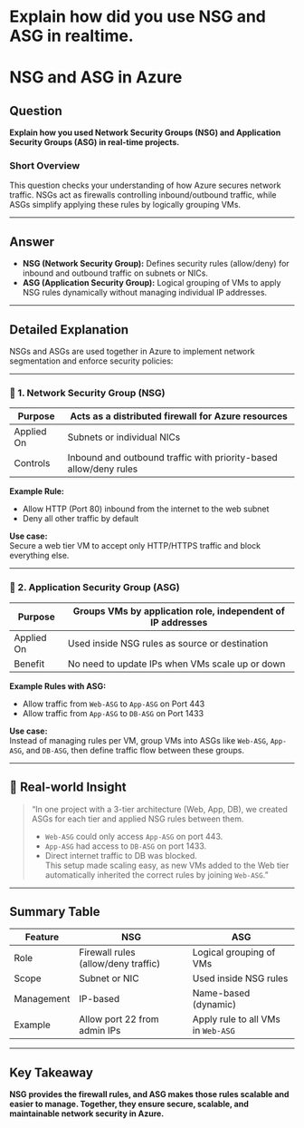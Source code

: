 # Explain how did you use NSG and ASG in realtime.

# NSG and ASG in Azure

## Question

**Explain how you used Network Security Groups (NSG) and Application Security Groups (ASG) in real-time projects.**

### Short Overview

This question checks your understanding of how Azure secures network traffic. NSGs act as firewalls controlling inbound/outbound traffic, while ASGs simplify applying these rules by logically grouping VMs.

---

## Answer

- **NSG (Network Security Group):** Defines security rules (allow/deny) for inbound and outbound traffic on subnets or NICs.  
- **ASG (Application Security Group):** Logical grouping of VMs to apply NSG rules dynamically without managing individual IP addresses.

---

## Detailed Explanation

NSGs and ASGs are used together in Azure to implement network segmentation and enforce security policies:

---

### 🔐 1. Network Security Group (NSG)

| Purpose    | Acts as a distributed firewall for Azure resources               |
|------------|------------------------------------------------------------------|
| Applied On | Subnets or individual NICs                                       |
| Controls   | Inbound and outbound traffic with priority-based allow/deny rules|

**Example Rule:**

- Allow HTTP (Port 80) inbound from the internet to the web subnet  
- Deny all other traffic by default

**Use case:**  
Secure a web tier VM to accept only HTTP/HTTPS traffic and block everything else.

---

### 🧩 2. Application Security Group (ASG)

| Purpose    | Groups VMs by application role, independent of IP addresses       |
|------------|-------------------------------------------------------------------|
| Applied On | Used inside NSG rules as source or destination                    |
| Benefit    | No need to update IPs when VMs scale up or down                  |

**Example Rules with ASG:**

- Allow traffic from `Web-ASG` to `App-ASG` on Port 443  
- Allow traffic from `App-ASG` to `DB-ASG` on Port 1433

**Use case:**  
Instead of managing rules per VM, group VMs into ASGs like `Web-ASG`, `App-ASG`, and `DB-ASG`, then define traffic flow between these groups.

---

## 🧠 Real-world Insight

> “In one project with a 3-tier architecture (Web, App, DB), we created ASGs for each tier and applied NSG rules between them.  
> - `Web-ASG` could only access `App-ASG` on port 443.  
> - `App-ASG` had access to `DB-ASG` on port 1433.  
> - Direct internet traffic to DB was blocked.  
> This setup made scaling easy, as new VMs added to the Web tier automatically inherited the correct rules by joining `Web-ASG`.”

---

## Summary Table

| Feature    | NSG                               | ASG                             |
|------------|----------------------------------|--------------------------------|
| Role       | Firewall rules (allow/deny traffic) | Logical grouping of VMs          |
| Scope      | Subnet or NIC                    | Used inside NSG rules           |
| Management | IP-based                        | Name-based (dynamic)            |
| Example    | Allow port 22 from admin IPs    | Apply rule to all VMs in `Web-ASG` |

---

## Key Takeaway

**NSG provides the firewall rules, and ASG makes those rules scalable and easier to manage. Together, they ensure secure, scalable, and maintainable network security in Azure.**
